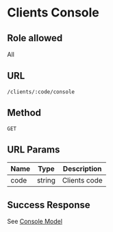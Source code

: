 # Clients Console

## Role allowed
All

## URL
`/clients/:code/console`

## Method
`GET`

## URL Params
| Name | Type | Description |
| --- | --- | --- |
| code | string | Clients code |

## Success Response
See [Console Model](../../response/clients_console.md)

